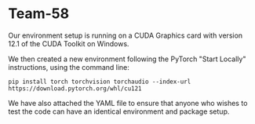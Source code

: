 # Team-58

Our environment setup is running on a CUDA Graphics card with version 12.1 of the CUDA Toolkit on Windows.

We then created a new environment following the PyTorch "Start Locally" instructions, using the command line: 

`pip install torch torchvision torchaudio --index-url https://download.pytorch.org/whl/cu121`

We have also attached the YAML file to ensure that anyone who wishes to test the code can have an identical environment and package setup.
